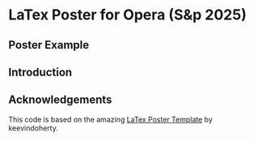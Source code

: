 # LaTex Poster for Opera (S&p 2025)

## Poster Example

## Introduction

## Acknowledgements
This code is based on the amazing [LaTex Poster Template](https://github.com/keevindoherty/stevens_latex_poster/) by keevindoherty.
